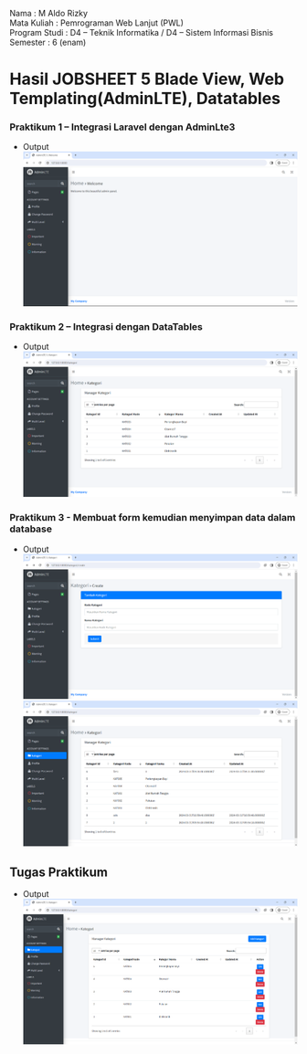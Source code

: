 Nama : M Aldo Rizky <br>
Mata Kuliah : Pemrograman Web Lanjut (PWL) <br>
Program Studi : D4 – Teknik Informatika / D4 – Sistem Informasi Bisnis <br>
Semester : 6 (enam)  <br>

# Hasil JOBSHEET 5 Blade View, Web Templating(AdminLTE), Datatables

### Praktikum 1 – Integrasi Laravel dengan AdminLte3
- Output
![image](../Doc-Images/Pertemuan%205/Praktikum1.png)

### Praktikum 2 – Integrasi dengan DataTables
- Output
![image](../Doc-Images/Pertemuan%205/Praktikum2.png)

### Praktikum 3 - Membuat form kemudian menyimpan data dalam database
- Output
![image](../Doc-Images/Pertemuan%205/Praktikum3.1.png)
![image](../Doc-Images/Pertemuan%205/Praktikum3.2.png)

## Tugas Praktikum
- Output
![image](../Doc-Images/Pertemuan%205/Tugas%20Praktikum.png)






